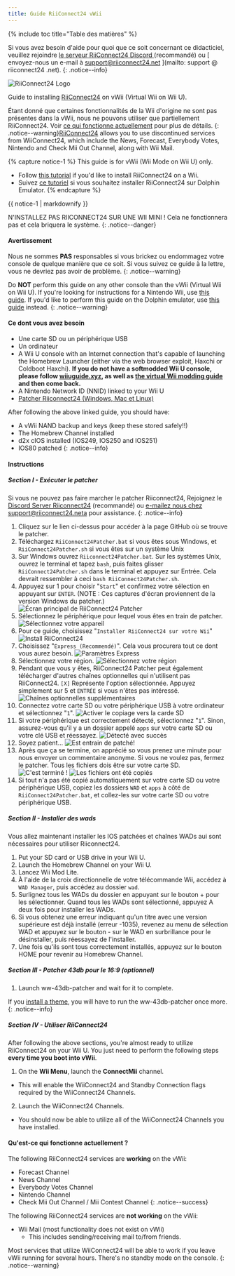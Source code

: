 ```yaml
---
title: Guide RiiConnect24 vWii
---
```


{% include toc title="Table des matières" %}

Si vous avez besoin d'aide pour quoi que ce soit concernant ce didacticiel, veuillez rejoindre [ le serveur RiiConnect24 Discord ](https://discord.gg/rc24) (recommandé) ou \[ envoyez-nous un e-mail à support@riiconnect24.net \](mailto: support @ riiconnect24 .net).
{: .notice--info}

![RiiConnect24 Logo](/images/WiiRC24Logo.jpg)

Guide to installing [RiiConnect24](https://rc24.xyz) on vWii (Virtual Wii on Wii U).

Étant donné que certaines fonctionnalités de la Wii d'origine ne sont pas présentes dans la vWii, nous ne pouvons utiliser que partiellement RiiConnect24. Voir [ce qui fonctionne actuellement](#whats-currently-working) pour plus de détails.
{: .notice--warning}[RiiConnect24](https://rc24.xyz/) allows you to use discontinued services from WiiConnect24, which include the News, Forecast, Everybody Votes, Nintendo and Check Mii Out Channel, along with Wii Mail.

{% capture notice-1 %}
This guide is for vWii (Wii Mode on Wii U) only.

- Follow [this tutorial](riiconnect24-wii) if you'd like to install RiiConnect24 on a Wii.
- Suivez [ce tutoriel](riiconnect24-dolphin) si vous souhaitez installer RiiConnect24 sur Dolphin Emulator.
{% endcapture %}

<div class="notice--warning">{{ notice-1 | markdownify }}</div>

N'INSTALLEZ PAS RIICONNECT24 SUR UNE WII MINI ! Cela ne fonctionnera pas et cela briquera le système.
{: .notice--danger}

#### Avertissement

Nous ne sommes **PAS** responsables si vous brickez ou endommagez votre console de quelque manière que ce soit. Si vous suivez ce guide à la lettre, vous ne devriez pas avoir de problème.
{: .notice--warning}

Do **NOT** perform this guide on any other console than the vWii (Virtual Wii on Wii U). If you're looking for instructions for a Nintendo Wii, use [this guide](riiconnect24). If you'd like to perform this guide on the Dolphin emulator, use [this guide](riiconnect24-dolphin) instead.
{: .notice--warning}

#### Ce dont vous avez besoin

* Une carte SD ou un périphérique USB
* Un ordinateur
* A Wii U console with an Internet connection that's capable of launching the Homebrew Launcher (either via the web browser exploit, Haxchi or Coldboot Haxchi). **If you do not have a softmodded Wii U console, please follow [wiiuguide.xyz](https://wiiuguide.xyz), as well as [the virtual Wii modding guide](https://wiiuguide.xyz/#/vwii-modding) and then come back.**
* A Nintendo Network ID (NNID) linked to your Wii U
* [Patcher Riiconnect24 (Windows, Mac et Linux)](https://github.com/RiiConnect24/RiiConnect24-Patcher/releases)

After following the above linked guide, you should have:
* A vWii NAND backup and keys (keep these stored safely!!)
* The Homebrew Channel installed
* d2x cIOS installed (IOS249, IOS250 and IOS251)
* IOS80 patched
{: .notice--info}

#### Instructions

##### Section I - Exécuter le patcher

Si vous ne pouvez pas faire marcher le patcher Riiconnect24, Rejoignez le[ Discord Server Riiconnect24](https://discord.gg/rc24) (recommandé) ou [ e-mailez nous chez support@riiconnect24.neta](mailto:support@riiconnect24.net) pour assistance.
{: .notice--info}

1. Cliquez sur le lien ci-dessus pour accéder à la page GitHub où se trouve le patcher.
2. Téléchargez `RiiConnect24Patcher.bat` si vous êtes sous Windows, et `RiiConnect24Patcher.sh` si vous êtes sur un système Unix
3. Sur Windows ouvrez `Riiconnect24Patcher.bat`. Sur les systèmes Unix, ouvrez le terminal et tapez `bash`, puis faites glisser `RiiConnect24Patcher.sh` dans le terminal et appuyez sur Entrée. Cela devrait ressembler à ceci `bash RiiConnect24Patcher.sh`.
4. Appuyez sur 1 pour choisir "`Start`" et confirmez votre sélection en appuyant sur `ENTER`. (NOTE : Ces captures d'écran proviennent de la version Windows du patcher.) ![Écran principal de RiiConnect24 Patcher](/images/RC24_Patcher/1.JPG)
5. Sélectionnez le périphérique pour lequel vous êtes en train de patcher. ![Sélectionnez votre appareil](/images/RC24_Patcher/2.JPG)
6. Pour ce guide, choisissez "`Installer RiiConnect24 sur votre Wii`" ![Install RiiConnect24](/images/RC24_Patcher/3.JPG)
7. Choisissez "`Express (Recommendé)`". Cela vous procurera tout ce dont vous aurez besoin. ![Paramètres Express](/images/RC24_Patcher/4.JPG)
8. Sélectionnez votre région. ![Sélectionnez votre région](/images/RC24_Patcher/5.JPG)
9. Pendant que vous y êtes, RiiConnect24 Patcher peut également télécharger d'autres chaînes optionnelles qui n'utilisent pas RiiConnect24. `[X]` Représente l'option sélectionnée. Appuyez simplement sur 5 et `ENTRÉE` si vous n'êtes pas intéressé. ![Chaînes optionnelles supplémentaires](/images/RC24_Patcher/6.JPG)
10. Connectez votre carte SD ou votre périphérique USB à votre ordinateur et sélectionnez "`1`". ![Activer le copiage vers la carde SD](/images/RC24_Patcher/7.JPG)
11. Si votre périphérique est correctement détecté, sélectionnez "`1`". Sinon, assurez-vous qu'il y a un dossier appelé `apps` sur votre carte SD ou votre clé USB et réessayez. ![Détecté avec succès](/images/RC24_Patcher/8.JPG)
12. Soyez patient... ![Est entrain de patché!](/images/RC24_Patcher/9.JPG)
13. Après que ça se termine, on apprécié so vous prenez une minute pour nous envoyer un commentaire anonyme.  Si vous ne voulez pas, fermez le patcher. Tous les fichiers dois être sur votre carte SD. ![C'est terminé !](/images/RC24_Patcher/10.JPG) ![Les fichiers ont été copiés](/images/RC24_Patcher/11.PNG)
14. Si tout n'a pas été copié automatiquement sur votre carte SD ou votre périphérique USB, copiez les dossiers `WAD` et `apps` à côté de `RiiConnect24Patcher.bat`, et collez-les sur votre carte SD ou votre périphérique USB.

##### Section II - Installer des wads

Vous allez maintenant installer les IOS patchées et chaînes WADs aui sont nécessaires pour utiliser Riiconnect24.

1. Put your SD card or USB drive in your Wii U.
2. Launch the Homebrew Channel on your Wii U.
3. Lancez Wii Mod Lite.
4. À l'aide de la croix directionnelle de votre télécommande Wii, accédez à `WAD Manager`, puis accédez au dossier `wad`.
5. Surlignez tous les WADs du dossier en appuyant sur le bouton + pour les sélectionner. Quand tous les WADs sont sélectionné, appuyez A deux fois pour installer les WADs.
6. Si vous obtenez une erreur indiquant qu'un titre avec une version supérieure est déjà installé (erreur -1035), revenez au menu de sélection WAD et appuyez sur le bouton - sur le WAD en surbrillance pour le désinstaller, puis réessayez de l'installer.
7. Une fois qu'ils sont tous correctement installés, appuyez sur le bouton HOME pour revenir au Homebrew Channel.

##### Section III - Patcher 43db pour le 16:9 (optionnel)

1. Launch ww-43db-patcher and wait for it to complete.

If you [install a theme](/themes-vwii), you will have to run the ww-43db-patcher once more.
{: .notice--info}

##### Section IV - Utiliser RiiConnect24

After following the above sections, you're almost ready to utilize RiiConnect24 on your Wii U. You just need to perform the following steps **every time you boot into vWii**.

1. On the **Wii Menu**, launch the **ConnectMii** channel.
* This will enable the WiiConnect24 and Standby Connection flags required by the WiiConnect24 Channels.
2. Launch the WiiConnect24 Channels.
* You should now be able to utilize all of the WiiConnect24 Channels you have installed.

#### Qu'est-ce qui fonctionne actuellement ?
The following RiiConnect24 services are **working** on the vWii:
* Forecast Channel
* News Channel
* Everybody Votes Channel
* Nintendo Channel
* Check Mii Out Channel / Mii Contest Channel
{: .notice--success}

The following RiiConnect24 services are **not working** on the vWii:
* Wii Mail (most functionality does not exist on vWii)
    * This includes sending/receiving mail to/from friends.

Most services that utilize WiiConnect24 will be able to work if you leave vWii running for several hours. There's no standby mode on the console.
{: .notice--warning}
